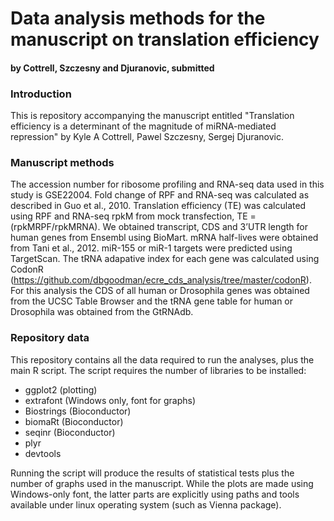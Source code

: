 # Data analysis methods for the manuscript on translation efficiency

####  by Cottrell, Szczesny and Djuranovic, submitted

### Introduction

This is repository accompanying the manuscript entitled "Translation efficiency is a determinant of the magnitude of miRNA-mediated repression" by Kyle A Cottrell, Pawel Szczesny, Sergej Djuranovic.

### Manuscript methods 

The accession number for ribosome profiling and RNA-seq data used in this study is GSE22004. Fold change of RPF and RNA-seq was calculated as described in Guo et al., 2010. Translation efficiency (TE) was calculated using RPF and RNA-seq rpkM from mock transfection, TE = (rpkMRPF/rpkMRNA). We obtained transcript, CDS and 3’UTR length for human genes from Ensembl using BioMart. mRNA half-lives were obtained from Tani et al., 2012. miR-155 or miR-1 targets were predicted using TargetScan. The tRNA adapative index for each gene was calculated using CodonR (https://github.com/dbgoodman/ecre_cds_analysis/tree/master/codonR). For this analysis the CDS of all human or Drosophila genes was obtained from the UCSC Table Browser and the tRNA gene table for human or Drosophila was obtained from the GtRNAdb. 

### Repository data

This repository contains all the data required to run the analyses, plus the main R script. The script requires the number of libraries to be installed:

 - ggplot2 (plotting)
 - extrafont (Windows only, font for graphs)
 - Biostrings (Bioconductor)
 - biomaRt (Bioconductor)
 - seqinr (Bioconductor)
 - plyr
 - devtools
 
 Running the script will produce the results of statistical tests plus the number of graphs used in the manuscript. While the plots are made using Windows-only font, the latter parts are explicitly using paths and tools available under linux operating system (such as Vienna package). 